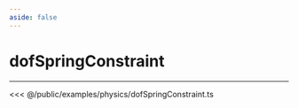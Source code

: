 ```yaml
---
aside: false
---
```


# dofSpringConstraint
---
<Demo src="/examples/physics/dofSpringConstraint.ts" :code="false" :height="700"></Demo>

<<< @/public/examples/physics/dofSpringConstraint.ts